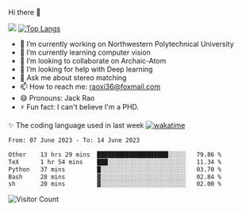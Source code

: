 Hi there 👋

![](https://github-readme-stats.vercel.app/api?username=ZhiboRao)
[![Top Langs](https://github-readme-stats.vercel.app/api/top-langs/?username=ZhiboRao&layout=compact)](https://github.com/anuraghazra/github-readme-stats)

- 🔭 I’m currently working on Northwestern Polytechnical University
- 🌱 I’m currently learning computer vision
- 👯 I’m looking to collaborate on Archaic-Atom
- 🤔 I’m looking for help with Deep learning
- 💬 Ask me about stereo matching
- 📫 How to reach me: raoxi36@foxmail.com
- 😄 Pronouns: Jack Rao
- ⚡ Fun fact: I can't believe I'm a PHD.

✨ The coding language used in last week [![wakatime](https://wakatime.com/badge/user/51ec5ec7-4742-4243-9eea-732ade32c0b7.svg)](https://wakatime.com/@51ec5ec7-4742-4243-9eea-732ade32c0b7)
<!--START_SECTION:waka-->

```txt
From: 07 June 2023 - To: 14 June 2023

Other    13 hrs 29 mins  ████████████████████░░░░░   79.86 %
TeX      1 hr 54 mins    ███░░░░░░░░░░░░░░░░░░░░░░   11.34 %
Python   37 mins         █░░░░░░░░░░░░░░░░░░░░░░░░   03.70 %
Bash     28 mins         ▓░░░░░░░░░░░░░░░░░░░░░░░░   02.84 %
sh       20 mins         ▓░░░░░░░░░░░░░░░░░░░░░░░░   02.00 %
```

<!--END_SECTION:waka-->

![Visitor Count](https://profile-counter.glitch.me/Raohaocheng/count.svg)
